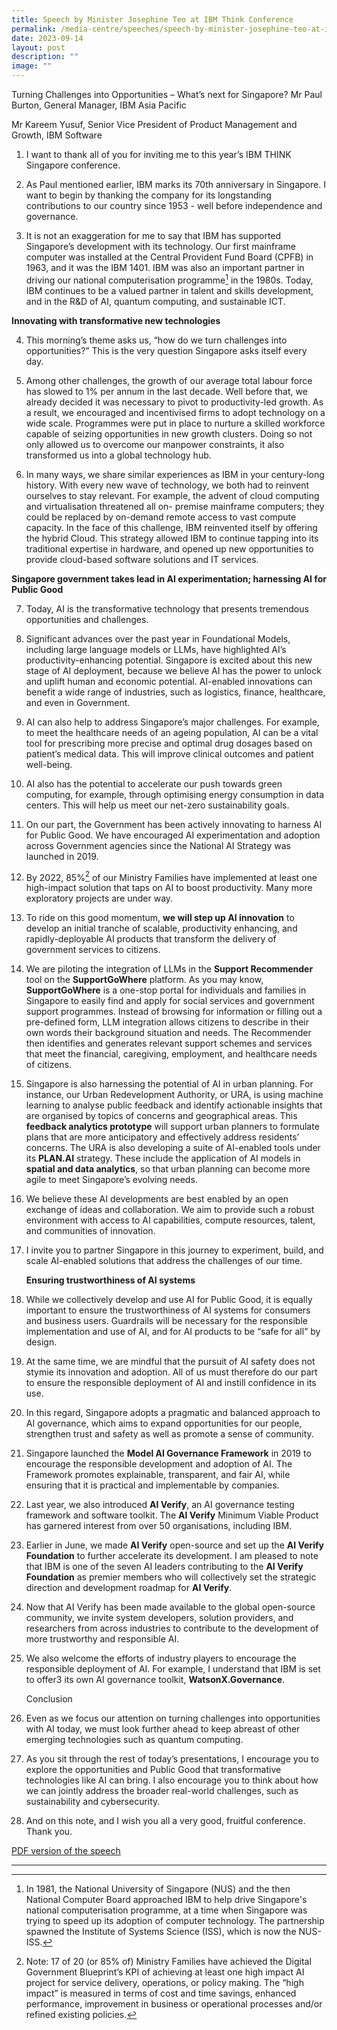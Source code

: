 ```yaml
---
title: Speech by Minister Josephine Teo at IBM Think Conference
permalink: /media-centre/speeches/speech-by-minister-josephine-teo-at-ibm-think-conference/
date: 2023-09-14
layout: post
description: ""
image: ""
---
```

Turning Challenges into Opportunities – What’s next for Singapore? Mr Paul Burton, General Manager, IBM Asia Pacific

Mr Kareem Yusuf, Senior Vice President of Product Management and Growth, IBM Software

1. I want to thank all of you for inviting me to this year’s IBM THINK Singapore conference.

2. As Paul mentioned earlier, IBM marks its 70th anniversary in Singapore. I want to begin by thanking the company for its longstanding contributions to our country since 1953 - well before independence and governance.

3. It is not an exaggeration for me to say that IBM has supported Singapore’s development with its technology. Our first mainframe computer was installed at the Central Provident Fund Board (CPFB) in 1963, and it was the IBM 1401. IBM was also an important partner in driving our national computerisation programme[^1] in the 1980s. Today, IBM continues to be a valued partner in talent and skills development, and in the R&D of AI, quantum computing, and sustainable ICT.

**Innovating with transformative new technologies**

4. This morning’s theme asks us, “how do we turn challenges into opportunities?” This is the very question Singapore asks itself every day.

5. Among other challenges, the growth of our average total labour force has slowed to 1% per annum in the last decade. Well before that, we already decided it was necessary to pivot to productivity-led growth. As a result, we encouraged and incentivised firms to adopt technology on a wide scale. Programmes were put in place to nurture a skilled workforce capable of seizing opportunities in new growth clusters. Doing so not only allowed us to overcome our manpower constraints, it also transformed us into a global technology hub.

6. In many ways, we share similar experiences as IBM in your century-long history. With every new wave of technology, we both had to reinvent ourselves to stay relevant. For example, the advent of cloud computing and virtualisation threatened all on- premise mainframe computers; they could be replaced by on-demand remote access to vast compute capacity. In the face of this challenge, IBM reinvented itself by offering the hybrid Cloud. This strategy allowed IBM to continue tapping into its traditional expertise in hardware, and opened up new opportunities to provide cloud-based software solutions and IT services.

**Singapore government takes lead in AI experimentation; harnessing AI for Public Good**

7. Today, AI is the transformative technology that presents tremendous opportunities and challenges.

8. Significant advances over the past year in Foundational Models, including large language models or LLMs, have highlighted AI’s productivity-enhancing potential. Singapore is excited about this new stage of AI deployment, because we believe AI has the power to unlock and uplift human and economic potential. AI-enabled innovations can benefit a wide range of industries, such as logistics, finance, healthcare, and even in Government.

9. AI can also help to address Singapore’s major challenges. For example, to meet the healthcare needs of an ageing population, AI can be a vital tool for prescribing more precise and optimal drug dosages based on patient’s medical data. This will improve clinical outcomes and patient well-being.

10. AI also has the potential to accelerate our push towards green computing, for example, through optimising energy consumption in data centers. This will help us meet our net-zero sustainability goals.

11. On our part, the Government has been actively innovating to harness AI for Public Good. We have encouraged AI experimentation and adoption across Government agencies since the National AI Strategy was launched in 2019.

12. By 2022, 85%[^2] of our Ministry Families have implemented at least one high-impact solution that taps on AI to boost productivity. Many more exploratory projects are under way.

13. To ride on this good momentum, **we will step up AI innovation** to develop an initial tranche of scalable, productivity enhancing, and rapidly-deployable AI products that transform the delivery of government services to citizens.

14. We are piloting the integration of LLMs in the **Support Recommender** tool on the **SupportGoWhere** platform. As you may know, **SupportGoWhere** is a one-stop portal for individuals and families in Singapore to easily find and apply for social services and government support programmes. Instead of browsing for information or filling out a pre-defined form, LLM integration allows citizens to describe in their own words their background situation and needs. The Recommender then identifies and generates relevant support schemes and services that meet the financial, caregiving, employment, and healthcare needs of citizens.

15. Singapore is also harnessing the potential of AI in urban planning. For instance, our Urban Redevelopment Authority, or URA, is using machine learning to analyse public feedback and identify actionable insights that are organised by topics of concerns and geographical areas. This **feedback analytics prototype** will support urban planners to formulate plans that are more anticipatory and effectively address residents’ concerns. The URA is also developing a suite of AI-enabled tools under its **PLAN.AI** strategy. These include the application of AI models in **spatial and data analytics**, so that urban planning can become more agile to meet Singapore’s evolving needs.

16. We believe these AI developments are best enabled by an open exchange of ideas and collaboration. We aim to provide such a robust environment with access to AI capabilities, compute resources, talent, and communities of innovation.

17. I invite you to partner Singapore in this journey to experiment, build, and scale AI-enabled solutions that address the challenges of our time.

    **Ensuring trustworthiness of AI systems**

18. While we collectively develop and use AI for Public Good, it is equally important to ensure the trustworthiness of AI systems for consumers and business users. Guardrails will be necessary for the responsible implementation and use of AI, and for AI products to be “safe for all” by design.

19. At the same time, we are mindful that the pursuit of AI safety does not stymie its innovation and adoption. All of us must therefore do our part to ensure the responsible deployment of AI and instill confidence in its use.

20. In this regard, Singapore adopts a pragmatic and balanced approach to AI governance, which aims to expand opportunities for our people, strengthen trust and safety as well as promote a sense of community.

21. Singapore launched the **Model AI Governance Framework** in 2019 to encourage the responsible development and adoption of AI. The Framework promotes explainable, transparent, and fair AI, while ensuring that it is practical and implementable by companies.

22. Last year, we also introduced **AI Verify**, an AI governance testing framework and software toolkit. The **AI Verify** Minimum Viable Product has garnered interest from over 50 organisations, including IBM.

23. Earlier in June, we made **AI Verify** open-source and set up the **AI Verify Foundation** to further accelerate its development. I am pleased to note that IBM is one of the seven AI leaders contributing to the **AI Verify Foundation** as premier members who will collectively set the strategic direction and development roadmap for **AI Verify**.

24. Now that AI Verify has been made available to the global open-source community, we invite system developers, solution providers, and researchers from across industries to contribute to the development of more trustworthy and responsible AI.

25. We also welcome the efforts of industry players to encourage the responsible deployment of AI. For example, I understand that IBM is set to offer3 its own AI governance toolkit, **WatsonX.Governance**.

    Conclusion

26. Even as we focus our attention on turning challenges into opportunities with AI today, we must look further ahead to keep abreast of other emerging technologies such as quantum computing.

27. As you sit through the rest of today’s presentations, I encourage you to explore the opportunities and Public Good that transformative technologies like AI can bring. I also encourage you to think about how we can jointly address the broader real-world challenges, such as sustainability and cybersecurity.

28. And on this note, and I wish you all a very good, fruitful conference. Thank you.

[PDF version of the speech](/files/transcript%20of%20speech%20by%20minister%20josephine%20teo%20at%20ibm%20think%20conference%202023.pdf)

-------------------------------------------------------------------------------------------

[^1]:  In 1981, the National University of Singapore (NUS) and the then National Computer Board approached IBM to help drive Singapore's national computerisation programme, at a time when Singapore was trying to speed up its adoption of computer technology. The partnership spawned the Institute of Systems Science (ISS), which is now the NUS-ISS.

[^2]: Note: 17 of 20 (or 85% of) Ministry Families have achieved the Digital Government Blueprint’s KPI of achieving at least one high impact AI project for service delivery, operations, or policy making. The “high impact” is measured in terms of cost and time savings, enhanced performance, improvement in business or operational processes and/or refined existing policies.